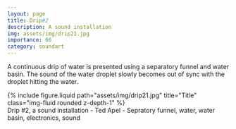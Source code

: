 ```yaml
---
layout: page
title: Drip#2
description: A sound installation 
img: assets/img/drip21.jpg
importance: 66
category: soundart
---
```


A continuous drip of water is presented using a separatory funnel and water basin. The sound of the water droplet slowly becomes out of sync with the droplet hitting the water.



<div class="row">
    <div class="col-sm mt-3 mt-md-0">
        {% include figure.liquid path="assets/img/drip21.jpg" title="Title" class="img-fluid rounded z-depth-1" %}
    </div>
</div>
<div class="caption">
    Drip #2, a sound installation - Ted Apel - Sepratory funnel, water, water basin, electronics, sound

</div>



